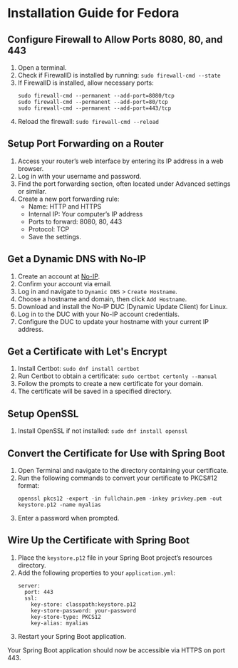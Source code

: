 # Installation Guide for Fedora

## Configure Firewall to Allow Ports 8080, 80, and 443

1. Open a terminal.
2. Check if FirewallD is installed by running: `sudo firewall-cmd --state`
3. If FirewallD is installed, allow necessary ports:
    ```
    sudo firewall-cmd --permanent --add-port=8080/tcp
    sudo firewall-cmd --permanent --add-port=80/tcp
    sudo firewall-cmd --permanent --add-port=443/tcp
    ```
4. Reload the firewall: `sudo firewall-cmd --reload`

## Setup Port Forwarding on a Router

1. Access your router’s web interface by entering its IP address in a web browser.
2. Log in with your username and password.
3. Find the port forwarding section, often located under Advanced settings or similar.
4. Create a new port forwarding rule:
    - Name: HTTP and HTTPS
    - Internal IP: Your computer’s IP address
    - Ports to forward: 8080, 80, 443
    - Protocol: TCP
    - Save the settings.

## Get a Dynamic DNS with No-IP

1. Create an account at [No-IP](https://www.noip.com/).
2. Confirm your account via email.
3. Log in and navigate to `Dynamic DNS` > `Create Hostname`.
4. Choose a hostname and domain, then click `Add Hostname`.
5. Download and install the No-IP DUC (Dynamic Update Client) for Linux.
6. Log in to the DUC with your No-IP account credentials.
7. Configure the DUC to update your hostname with your current IP address.

## Get a Certificate with Let's Encrypt

1. Install Certbot: `sudo dnf install certbot`
2. Run Certbot to obtain a certificate: `sudo certbot certonly --manual`
3. Follow the prompts to create a new certificate for your domain.
4. The certificate will be saved in a specified directory.

## Setup OpenSSL

1. Install OpenSSL if not installed: `sudo dnf install openssl`

## Convert the Certificate for Use with Spring Boot

1. Open Terminal and navigate to the directory containing your certificate.
2. Run the following commands to convert your certificate to PKCS#12 format:
    ```
    openssl pkcs12 -export -in fullchain.pem -inkey privkey.pem -out keystore.p12 -name myalias
    ```
3. Enter a password when prompted.

## Wire Up the Certificate with Spring Boot

1. Place the `keystore.p12` file in your Spring Boot project’s resources directory.
2. Add the following properties to your `application.yml`:
    ```
    server:
      port: 443
      ssl:
        key-store: classpath:keystore.p12
        key-store-password: your-password
        key-store-type: PKCS12
        key-alias: myalias
    ```
3. Restart your Spring Boot application.

Your Spring Boot application should now be accessible via HTTPS on port 443.